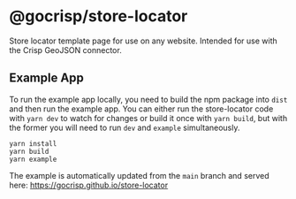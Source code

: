 # @gocrisp/store-locator

Store locator template page for use on any website. Intended for use with the Crisp GeoJSON connector.

## Example App

To run the example app locally, you need to build the npm package into `dist` and then run the example app. You can either run the store-locator code with `yarn dev` to watch for changes or build it once with `yarn build`, but with the former you will need to run `dev` and `example` simultaneously.

```
yarn install
yarn build
yarn example
```

The example is automatically updated from the `main` branch and served here:
https://gocrisp.github.io/store-locator
